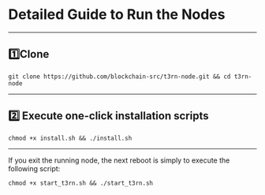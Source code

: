 # Detailed Guide to Run the Nodes
---
## 1️⃣Clone
```
git clone https://github.com/blockchain-src/t3rn-node.git && cd t3rn-node
```
---
## 2️⃣ Execute one-click installation scripts
```
chmod +x install.sh && ./install.sh
```
---
If you exit the running node, the next reboot is simply to execute the following script:
```
chmod +x start_t3rn.sh && ./start_t3rn.sh
```
